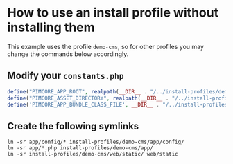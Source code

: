 
# How to use an install profile without installing them

This example uses the profile `demo-cms`, so for other profiles you may change the commands below accordingly. 

## Modify your `constants.php`
```php
define("PIMCORE_APP_ROOT", realpath(__DIR__ . "/../install-profiles/demo-cms/app"));
define("PIMCORE_ASSET_DIRECTORY", realpath(__DIR__ . "/../install-profiles/demo-cms/web/var/assets"));
define('PIMCORE_APP_BUNDLE_CLASS_FILE', __DIR__ . "/../install-profiles/demo-cms/src/AppBundle/AppBundle.php");
```

## Create the following symlinks
```
ln -sr app/config/* install-profiles/demo-cms/app/config/
ln -sr app/*.php install-profiles/demo-cms/app/
ln -sr install-profiles/demo-cms/web/static/ web/static
```
